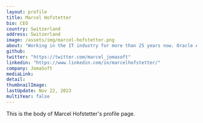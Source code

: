 ```yaml
---
layout: profile
title: Marcel Hofstetter
bio: CEO
country: Switzerland
address: Switzerland
image: /assets/img/marcel-hofstetter.png
about: "Working in the IT industry for more than 25 years now. Oracle ACE Director Solaris Specialised in Datacenter, Server, Solaris 11 and Virtualization technologies (LDoms, Zones) Developing and selling our Deployment and Management Product: Virtual Datacenter Cloud Framework (VDCF)."
github: 
twitter: "https://twitter.com/marcel_jomasoft"
linkedin: "https://www.linkedin.com/in/marcelhofstetter/"
company: JomaSoft
mediaLink:
detail: 
thumbnailImage:
lastUpdate: Nov 22, 2023 
multiYear: false
---
```


This is the body of Marcel Hofstetter's profile page.
